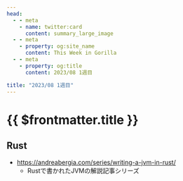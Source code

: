 ```yaml
---
head:
  - - meta
    - name: twitter:card
      content: summary_large_image
  - - meta
    - property: og:site_name
      content: This Week in Gorilla
  - - meta
    - property: og:title
      content: 2023/08 1週目

title: "2023/08 1週目"
---
```


# {{ $frontmatter.title }}

## Rust
- https://andreabergia.com/series/writing-a-jvm-in-rust/
  - Rustで書かれたJVMの解説記事シリーズ
